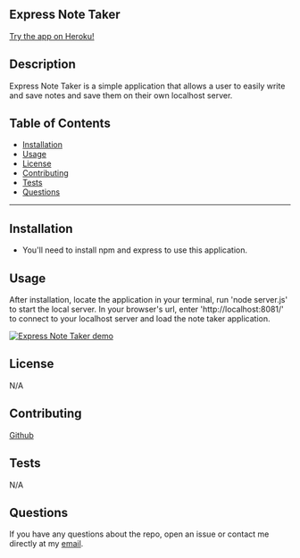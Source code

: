 ## Express Note Taker

[Try the app on Heroku!](https://mysterious-castle-12173.herokuapp.com/)

## Description

Express Note Taker is a simple application that allows a user to easily write and save notes and save them on their own localhost server.

## Table of Contents

- [Installation](#installation)
- [Usage](#usage)
- [License](#license)
- [Contributing](#contributing)
- [Tests](#tests)
- [Questions](#questions)
----

## Installation

- You'll need to install npm and express to use this application.

## Usage

After installation, locate the application in your terminal, run 'node server.js' to start the local server. In your browser's url, enter 'http://localhost:8081/' to connect to your localhost server and load the note taker application.

[![Express Note Taker demo](http://img.youtube.com/vi/xnq9vv2f7ck/0.jpg)](http://www.youtube.com/watch?v=xnq9vv2f7ck "Express Note Taker demo")

## License

N/A

## Contributing

[Github](https://github.com/joshuamaney)

## Tests

N/A

## Questions
If you have any questions about the repo, open an issue or contact me directly at my [email](joshuaraymaney@gmail.com).